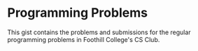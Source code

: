 # Programming Problems

This gist contains the problems and submissions for the regular programming problems in Foothill College's CS Club.
